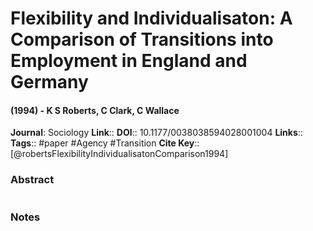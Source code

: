# Flexibility and Individualisaton: A Comparison of Transitions into Employment in England and Germany
#### (1994) - K S Roberts, C Clark, C Wallace
**Journal**: Sociology
**Link**:: 
**DOI**:: 10.1177/0038038594028001004
**Links**:: 
**Tags**:: #paper #Agency #Transition 
**Cite Key**:: [@robertsFlexibilityIndividualisatonComparison1994]

### Abstract

```

```

### Notes

